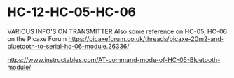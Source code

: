 # HC-12-HC-05-HC-06
VARIOUS INFO'S ON TRANSMITTER
Also some reference on HC-05, HC-06 on the Picaxe Forum
https://picaxeforum.co.uk/threads/picaxe-20m2-and-bluetooth-to-serial-hc-06-module.26336/

https://www.instructables.com/AT-command-mode-of-HC-05-Bluetooth-module/
